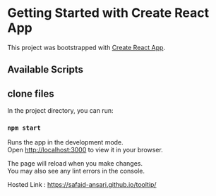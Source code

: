 # Getting Started with Create React App

This project was bootstrapped with [Create React App](https://github.com/facebook/create-react-app).

## Available Scripts

## clone files 

In the project directory, you can run:

### `npm start`

Runs the app in the development mode.\
Open [http://localhost:3000](http://localhost:3000) to view it in your browser.

The page will reload when you make changes.\
You may also see any lint errors in the console.

Hosted Link : https://safaid-ansari.github.io/tooltip/
